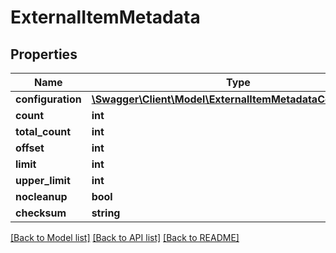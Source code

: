 # ExternalItemMetadata

## Properties

 Name              | Type                                                                                                | Description | Notes      
-------------------|-----------------------------------------------------------------------------------------------------|-------------|------------
 **configuration** | [**\Swagger\Client\Model\ExternalItemMetadataConfiguration**](ExternalItemMetadataConfiguration.md) |             | [optional] 
 **count**         | **int**                                                                                             |             | [optional] 
 **total_count**   | **int**                                                                                             |             | [optional] 
 **offset**        | **int**                                                                                             |             | [optional] 
 **limit**         | **int**                                                                                             |             | [optional] 
 **upper_limit**   | **int**                                                                                             |             | [optional] 
 **nocleanup**     | **bool**                                                                                            |             | [optional] 
 **checksum**      | **string**                                                                                          |             | [optional] 

[[Back to Model list]](../../README.md#documentation-for-models) [[Back to API list]](../../README.md#documentation-for-api-endpoints) [[Back to README]](../../README.md)


